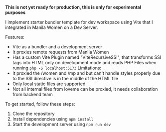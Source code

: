 **This is not yet ready for production, this is only for experimental purposes**

I implement starter bundler template for dev workspace using Vite that I integrated in Manila Women on a Dev Server.

Features:
- Vite as a bundler and a development server
- It proxies remote requests from Manila Women
- Has a custom Vite Plugin named "ViteRecursiveSSI", that transforms SSI tags into HTML only on development mode and reads PHP Files when running `php -S localhost:5173`
Limitations:
- It proxied the /women and /mp and  but can't handle styles properly due to the <!--#include virtual="/imagemap/profile-menu.shtml"--> SSI directive is in the middle of the HTML file
- Only local static files are supported
- Not all internal files from loveme can be proxied, it needs collaboration from backend team

To get started, follow these steps:
1. Clone the repository
2. Install dependencies using `npm install`
3. Start the development server using `npm run dev`
